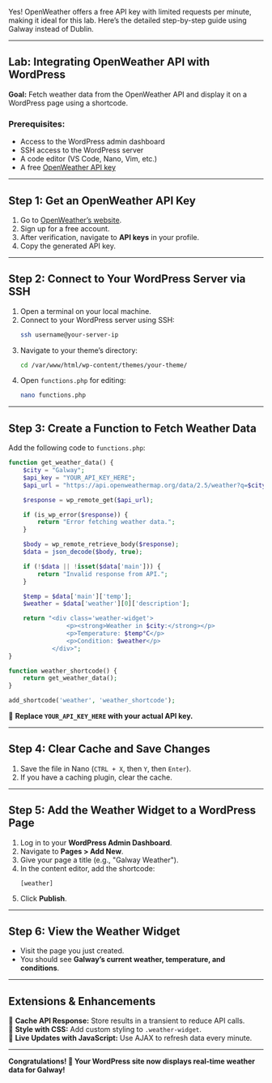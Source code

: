Yes! OpenWeather offers a free API key with limited requests per minute, making it ideal for this lab. Here’s the detailed step-by-step guide using Galway instead of Dublin.  

---

## **Lab: Integrating OpenWeather API with WordPress**  
**Goal:** Fetch weather data from the OpenWeather API and display it on a WordPress page using a shortcode.  

### **Prerequisites:**  
- Access to the WordPress admin dashboard  
- SSH access to the WordPress server  
- A code editor (VS Code, Nano, Vim, etc.)  
- A free [OpenWeather API key](https://home.openweathermap.org/users/sign_up)  

---

## **Step 1: Get an OpenWeather API Key**  
1. Go to [OpenWeather’s website](https://home.openweathermap.org/users/sign_up).  
2. Sign up for a free account.  
3. After verification, navigate to **API keys** in your profile.  
4. Copy the generated API key.  

---

## **Step 2: Connect to Your WordPress Server via SSH**  
1. Open a terminal on your local machine.  
2. Connect to your WordPress server using SSH:  
   ```bash
   ssh username@your-server-ip
   ```  
3. Navigate to your theme’s directory:  
   ```bash
   cd /var/www/html/wp-content/themes/your-theme/
   ```  
4. Open `functions.php` for editing:  
   ```bash
   nano functions.php
   ```  

---

## **Step 3: Create a Function to Fetch Weather Data**  
Add the following code to `functions.php`:  

```php
function get_weather_data() {
    $city = "Galway";
    $api_key = "YOUR_API_KEY_HERE";
    $api_url = "https://api.openweathermap.org/data/2.5/weather?q=$city&units=metric&appid=$api_key";

    $response = wp_remote_get($api_url);

    if (is_wp_error($response)) {
        return "Error fetching weather data.";
    }

    $body = wp_remote_retrieve_body($response);
    $data = json_decode($body, true);

    if (!$data || !isset($data['main'])) {
        return "Invalid response from API.";
    }

    $temp = $data['main']['temp'];
    $weather = $data['weather'][0]['description'];

    return "<div class='weather-widget'>
                <p><strong>Weather in $city:</strong></p>
                <p>Temperature: $temp°C</p>
                <p>Condition: $weather</p>
            </div>";
}

function weather_shortcode() {
    return get_weather_data();
}

add_shortcode('weather', 'weather_shortcode');
```

📌 **Replace `YOUR_API_KEY_HERE` with your actual API key.**  

---

## **Step 4: Clear Cache and Save Changes**  
1. Save the file in Nano (`CTRL + X`, then `Y`, then `Enter`).  
2. If you have a caching plugin, clear the cache.  

---

## **Step 5: Add the Weather Widget to a WordPress Page**  
1. Log in to your **WordPress Admin Dashboard**.  
2. Navigate to **Pages > Add New**.  
3. Give your page a title (e.g., "Galway Weather").  
4. In the content editor, add the shortcode:  
   ```
   [weather]
   ```  
5. Click **Publish**.  

---

## **Step 6: View the Weather Widget**  
- Visit the page you just created.  
- You should see **Galway’s current weather, temperature, and conditions**.  

---

## **Extensions & Enhancements**  
🔹 **Cache API Response:** Store results in a transient to reduce API calls.  
🔹 **Style with CSS:** Add custom styling to `.weather-widget`.  
🔹 **Live Updates with JavaScript:** Use AJAX to refresh data every minute.  

---

**Congratulations! 🎉 Your WordPress site now displays real-time weather data for Galway!**
